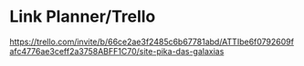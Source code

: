 # Link Planner/Trello

<https://trello.com/invite/b/66ce2ae3f2485c6b67781abd/ATTIbe6f0792609fafc4776ae3ceff2a3758ABFF1C70/site-pika-das-galaxias>
